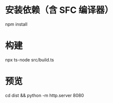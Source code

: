 # 安装依赖（含 SFC 编译器）
npm install

# 构建
npx ts-node src/build.ts

# 预览
cd dist && python -m http.server 8080